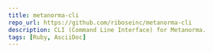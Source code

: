 ```yaml
---
title: metanorma-cli
repo_url: https://github.com/riboseinc/metanorma-cli
description: CLI (Command Line Interface) for Metanorma.
tags: [Ruby, AsciiDoc]
---
```

